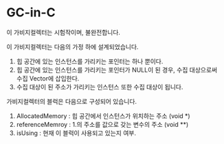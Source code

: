 # GC-in-C

이 가비지컬렉터는 시험작이며, 불완전합니다. 

이 가비지컬렉터는 다음의 가정 하에 설계되었습니다.
1. 힙 공간에 있는 인스턴스를 가리키는 포인터는 하나 뿐이다.
2. 힙 공간에 있는 인스턴스를 가리키는 포인터가 NULL이 된 경우, 수집 대상으로써 수집 Vector에 삽입한다.
3. 수집 대상이 된 주소가 가리키는 인스턴스 또한 수집 대상이 됩니다.

가비지컬렉터의 블럭은 다음으로 구성되어 있습니다.
1. AllocatedMemory : 힙 공간에서 인스턴스가 위치하는 주소 (void *)
2. referenceMemroy : 1.의 주소를 값으로 갖는 변수의 주소 (void **)
3. isUsing         : 현재 이 블럭이 사용되고 있는지 여부.




